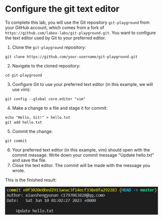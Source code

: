 # Configure the git text editor

To complete this lab, you will use the Git repository `git-playground` from your GitHub account, which comes from a fork of `https://github.com/labex-labs/git-playground.git`. You want to configure the text editor used by Git to your preferred editor.

1. Clone the `git-playground` repository:
```shell
git clone https://github.com/your-username/git-playground.git
```
2. Navigate to the cloned repository:
```shell
cd git-playground
```
3. Configure Git to use your preferred text editor (in this example, we will use vim):
```shell
git config --global core.editor "vim"
```
4. Make a change to a file and stage it for commit:
```shell
echo "Hello, Git!" > hello.txt
git add hello.txt
```
5. Commit the change:
```shell
git commit
```
6. Your preferred text editor (in this example, vim) should open with the commit message. Write down your commit message "Update hello.txt" and save the file.
7. Close the text editor. The commit will be made with the message you wrote.

This is the finished result:

![<result>](./assets/challenge-set-text-editor-step1-1.png)

